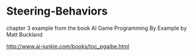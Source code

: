 Steering-Behaviors
==================

chapter 3 example from the book AI Game Programming By Example by Matt Buckland

http://www.ai-junkie.com/books/toc_pgaibe.html
